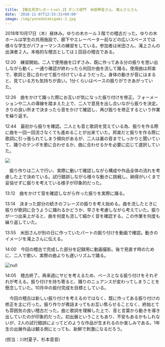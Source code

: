 ```yaml
---
title: 【稽古見学レポートvol.2】ダンス部門　米田琴音さん、滝上さらさん
date: '2018-11-07T12:55:31+09:00'
image: /img/yonedatakigami-2.jpg
---
```

2018年10月17日（木）昼休み。ゆりの木ホール３階での稽古だった。ゆりの木ホールは学生の共用施設で、廊下やエレーベーター前などの広いスペースでは様々な学生がパフォーマンスの練習をしている。参加者は米田さん、滝上さんの出演者２人。本格的な稽古としては１回目の稽古である。

12:20　練習開始。二人で使用曲を口ずさみ、既に作ってある分の振りを思い出しながら動く。一通り確認が終わったら何回か曲を流して踊る。使用曲は邦楽で、歌詞と音に合わせて振り付けているようだった。身体の動きが音にはまると、見ている方も気持ちが良い。1分くらいはベースの振りができあがっていた。

12:26　曲をかけて踊った際にお互いが気になった振り付けを修正。フォーメーションや二人の導線を踏まえた上で、二人で意見を出し合いながら振りを決定。きりの良い所まで決まったら音をかけて確認し、再び振りを修正するという作業を繰り返す。

12:44　最初から振りを確認。二人とも音と歌詞を覚えている為、振りを作る際に曲を一回一回流さなくても進めることが出来ていた。邦楽だと振りを作る際に歌詞に引っ張られてしまう傾向があるが、二人は裏の音までしっかりと聞いていて、踊りのテンポを歌に合わせるか、曲に合わせるかを必要に応じて選択していた。

![](/img/yonedatakigami-2.jpg)

　振り作りは二人で行い、実際に動いて確認しながら構成や作品全体の流れを考慮した上で決めている。試行錯誤しながら様々な動きに挑戦し、納得がいくまで妥協せずに振りを考えている様子が印象的だった。

13:12　曲をかけて音を確認しながら作った振りを実際に踊る。

13:14　決まった部分の続きのフレーズの振りを考え始める。曲を流したときに振りが歌詞に合うように踊れるかどうか、早さを考慮しながら考えていた。振りが一つ出来上がると、曲を何度も流して細かく音を確認する。この作業を何度も繰り返していた。

13:55　米田さんが別の日に作っていたパートの振り付けを動画で確認。動きのイメージを滝上さんに伝える。

14:00　今回の稽古で完成した部分を記録用に動画撮影。後で見直す時のために、二人で歌い、実際の曲よりも遅いリズムで踊る。

![null](/img/yonedatakigami-1.jpg)

14:05　稽古終了。再来週にサビを考えるため、ベースとなる振り付けをそれぞれが考える。振り付けを持ち寄ると、踊りのニュアンスが変わってしまうことを懸念していた。10月中の振付完成を目標としている。

　今回の稽古は新しい振り付けを考えるのではなく、既に作ってある振り付けの修正を主に行った。振り作りが煮詰まってもお互い焦らせることなく、終始とても雰囲気の良い稽古だった。曲と歌詞を理解した上で、音と言葉から動きを導き出していたのが印象的だった。初出展ということもあり、不安もあるかもしれないが、2人の試行錯誤によってどのような作品が生まれるのか楽しみである。1年生の出展作品は観る側にとっても、新鮮で刺激になるだろう。

(担当：川村夏子、杉本音音)
